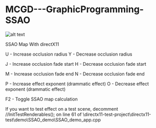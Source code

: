 # MCGD---GraphicProgramming-SSAO

![alt text](https://raw.githubusercontent.com/novatia/MCGD---GraphicProgramming-SSAO/image.JPG)

SSAO Map With directX11

U - Increase occlusion radius
Y - Decrease occlusion radius

J - Increase occlusion fade start
H - Decrease occlusion fade start

M - Increase occlusion fade end
N - Decrease occlusion fade end

P - Increase effect exponent (drammatic effect)
O - Decrease effect exponent (drammatic effect)

F2 - Toggle SSAO map calculation

If you want to test effect on a test scene, decomment 	
//InitTestRenderables();
on line 61  of \directx11-test-project\directx11-test\demo\SSAO_demo\SSAO_demo_app.cpp


